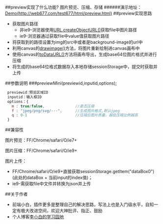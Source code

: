 
##preview实现了什么功能?
图片预览、压缩、存储
######演示地址：[Demo(http://web677.com/test677/html/preview.html)](http://web677.com/test677/html/preview.html)
##preview实现思路
* 获取图片路径
    * 非ie9-浏览器使用[URL.createObjectURL()](https://developer.mozilla.org/en-US/docs/Web/API/URL/createObjectURL)获取file中图片路径
    * ie9-浏览器通过获取file中value值获取图片路径
* 将获取到的路径设置为img的src中或者是background-image的url中
* 利用canvas的[drawimage()](https://developer.mozilla.org/en-US/docs/Web/API/CanvasRenderingContext2D/drawImage)方法，将图片重新绘制进canvas画布中
* 使用canvas的[toDataURL()](https://developer.mozilla.org/en-US/docs/Web/API/HTMLCanvasElement/toDataURL)方法将画布导出，生成base64位图片格式并进行压缩
* 将生成的base64位格式数据存入本地存储sessionStorage中，提交时获取并上传

##参数说明
###previewMini(previewid,inputid,options);
```javascript
 previewid:预览区域ID
 inputid：输入框ID
 options：{
   m : true/false,              //是否压缩
   f : "jpeg/png/svg/···",      //生成图片格式,默认jpeg
   q : 0-1                      //压缩后图片质量，越低压缩比例越高
 }
```

##兼容性

图片预览：FF/Chrome/safari/O/ie7+

图片压缩：FF/Chrome/safari/O/ie9+

图片上传：

* FF/Chrome/safari/O/ie9+直接获取sessionStorage.getItem("dataBox0")(此处的dataBox + 当前input的index值)；
* ie9-需获取file中文件并转换为json并上传


##关于作者
* 前端小白，插件更多是整理自己的解决思路，写法上也是入门级水平，自知一定有极大改进空间，欢迎大神批评、指正、鼓励
* 个人博客[李小白的学习园地](http://www.web677.com/)
